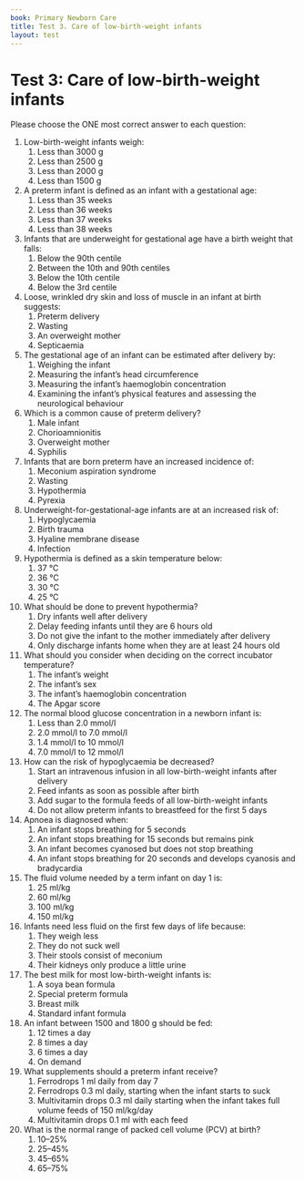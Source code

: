 ```yaml
---
book: Primary Newborn Care
title: Test 3. Care of low-birth-weight infants
layout: test
---
```


# Test 3: Care of low-birth-weight infants

Please choose the ONE most correct answer to each question:

1.	Low-birth-weight infants weigh:
	1.	Less than 3000 g
	1.	Less than 2500 g
	1.	Less than 2000 g
	1.	Less than 1500 g
2.	A preterm infant is defined as an infant with a gestational age:
	1.	Less than 35 weeks
	1.	Less than 36 weeks
	1.	Less than 37 weeks
	1.	Less than 38 weeks
3.	Infants that are underweight for gestational age have a birth weight that falls:
	1.	Below the 90th centile
	1.	Between the 10th and 90th centiles
	1.	Below the 10th centile
	1.	Below the 3rd centile
4.	Loose, wrinkled dry skin and loss of muscle in an infant at birth suggests:
	1.	Preterm delivery
	1.	Wasting
	1.	An overweight mother
	1.	Septicaemia
5.	The gestational age of an infant can be estimated after delivery by:
	1.	Weighing the infant
	1.	Measuring the infant’s head circumference
	1.	Measuring the infant’s haemoglobin concentration
	1.	Examining the infant’s physical features and assessing the neurological behaviour
6.	Which is a common cause of preterm delivery?
	1.	Male infant
	1.	Chorioamnionitis
	1.	Overweight mother
	1.	Syphilis
7.	Infants that are born preterm have an increased incidence of:
	1.	Meconium aspiration syndrome
	1.	Wasting
	1.	Hypothermia
	1.	Pyrexia
8.	Underweight-for-gestational-age infants are at an increased risk of:
	1.	Hypoglycaemia
	1.	Birth trauma
	1.	Hyaline membrane disease
	1.	Infection
9.	Hypothermia is defined as a skin temperature below:
	1.	37 °C
	1.	36 °C
	1.	30 °C
	1.	25 °C
10.	What should be done to prevent hypothermia?
	1.	Dry infants well after delivery
	1.	Delay feeding infants until they are 6 hours old
	1.	Do not give the infant to the mother immediately after delivery
	1.	Only discharge infants home when they are at least 24 hours old
11.	What should you consider when deciding on the correct incubator temperature?
	1.	The infant’s weight
	1.	The infant’s sex
	1.	The infant’s haemoglobin concentration
	1.	The Apgar score
12.	The normal blood glucose concentration in a newborn infant is:
	1.	Less than 2.0 mmol/l
	1.	2.0 mmol/l to 7.0 mmol/l
	1.	1.4 mmol/l to 10 mmol/l
	1.	7.0 mmol/l to 12 mmol/l
13.	How can the risk of hypoglycaemia be decreased?
	1.	Start an intravenous infusion in all low-birth-weight infants after delivery
	1.	Feed infants as soon as possible after birth
	1.	Add sugar to the formula feeds of all low-birth-weight infants
	1.	Do not allow preterm infants to breastfeed for the first 5 days
14.	Apnoea is diagnosed when:
	1.	An infant stops breathing for 5 seconds
	1.	An infant stops breathing for 15 seconds but remains pink
	1.	An infant becomes cyanosed but does not stop breathing
	1.	An infant stops breathing for 20 seconds and develops cyanosis and bradycardia
15.	The fluid volume needed by a term infant on day 1 is:
	1.	25 ml/kg
	1.	60 ml/kg
	1.	100 ml/kg
	1.	150 ml/kg
16.	Infants need less fluid on the first few days of life because:
	1.	They weigh less
	1.	They do not suck well
	1.	Their stools consist of meconium
	1.	Their kidneys only produce a little urine
17.	The best milk for most low-birth-weight infants is:
	1.	A soya bean formula
	1.	Special preterm formula
	1.	Breast milk
	1.	Standard infant formula
18.	An infant between 1500 and 1800 g should be fed:
	1.	12 times a day
	1.	8 times a day
	1.	6 times a day
	1.	On demand
19.	What supplements should a preterm infant receive?
	1.	Ferrodrops 1 ml daily from day 7
	1.	Ferrodrops 0.3 ml daily, starting when the infant starts to suck
	1.	Multivitamin drops 0.3 ml daily starting when the infant takes full volume feeds of 150 ml/kg/day
	1.	Multivitamin drops 0.1 ml with each feed
20.	What is the normal range of packed cell volume (PCV) at birth?
	1.	10–25%
	1.	25–45%
	1.	45–65%
	1.	65–75%